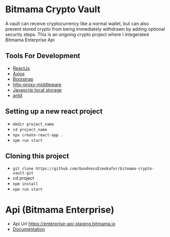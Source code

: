 # Bitmama Crypto Vault
A vault can receive cryptocurrency like a normal wallet, but can also prevent stored crypto from being immediately withdrawn by adding optional security steps.
This is an ongoing crypto project where I integerated Bitmama Enterprise Api

## Tools For Development
* [ReactJs](https://reactjs.org/)
* [Axios](https://www.npmjs.com/package/axios)
* [Bootstrap](https://getbootstrap.com/)
* [http-proxy-middleware](https://www.npmjs.com/package/http-proxy-middleware)
* [Javascrip local storage](https://developer.mozilla.org/en-US/docs/Web/API/Window/localStorage)
* [antd](https://ant.design/docs/react/introduce)

## Setting up a new react project
* ``` mkdir project_name ```
* ``` cd project_name ```
* ``` npx create-react-app . ```
* ``` npm run start ```

## Cloning this project
* ``` git clone https://github.com/GoodnessEzeokafor/bitmama-crypto-vault.git ```
* cd project
* ``` npm install ```
* ``` npm run start ```

# Api (Bitmama Enterprise)
* Api Url https://enterprise-api-staging.bitmama.io
* [Documentation](http://developers.bitmama.io/)